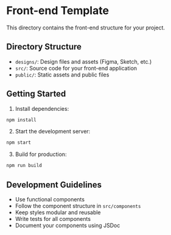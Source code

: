 # Front-end Template

This directory contains the front-end structure for your project.

## Directory Structure

- `designs/`: Design files and assets (Figma, Sketch, etc.)
- `src/`: Source code for your front-end application
- `public/`: Static assets and public files

## Getting Started

1. Install dependencies:
```bash
npm install
```

2. Start the development server:
```bash
npm start
```

3. Build for production:
```bash
npm run build
```

## Development Guidelines

- Use functional components
- Follow the component structure in `src/components`
- Keep styles modular and reusable
- Write tests for all components
- Document your components using JSDoc 